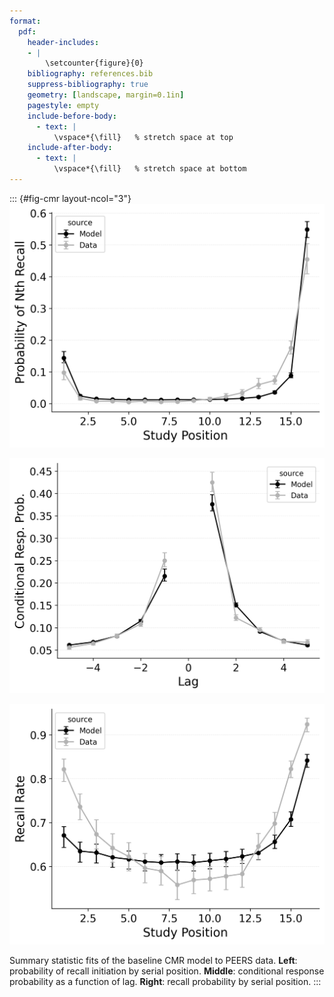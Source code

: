 ```yaml
---
format:
  pdf:
    header-includes:
    - |
        \setcounter{figure}{0}
    bibliography: references.bib
    suppress-bibliography: true
    geometry: [landscape, margin=0.1in]
    pagestyle: empty
    include-before-body:
      - text: |
          \vspace*{\fill}   % stretch space at top
    include-after-body:
      - text: |
          \vspace*{\fill}   % stretch space at bottom
---
```


::: {#fig-cmr layout-ncol="3"}
![](figures/bw_HealeyKahana2014_BaseCMR_Fitting_pnr.png)

![](figures/bw_HealeyKahana2014_BaseCMR_Fitting_crp.png)

![](figures/bw_HealeyKahana2014_BaseCMR_Fitting_spc.png)

Summary statistic fits of the baseline CMR model to PEERS data.
**Left**: probability of recall initiation by serial position.
**Middle**: conditional response probability as a function of lag.
**Right**: recall probability by serial position.
:::

<!-- **Alt Text**.
Three side-by-side plots comparing human free-recall data to the CMR model. Left: Recall-initiation probabilities by study position show a strong recency peak (last item) and a smaller primacy peak (first item); model follows the same U-shape. Middle: Lag-CRP curve is forward-skewed, with the highest transition at +1; model tracks this asymmetry. Right: Overall recall accuracy by study position forms a shallow U across the 16 positions; model slightly underestimates primacy and final-item recall but captures the general trend. -->
